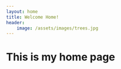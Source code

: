 ```yaml
---
layout: home
title: Welcome Home!
header:
    image: /assets/images/trees.jpg
---
```


# This is my home page
